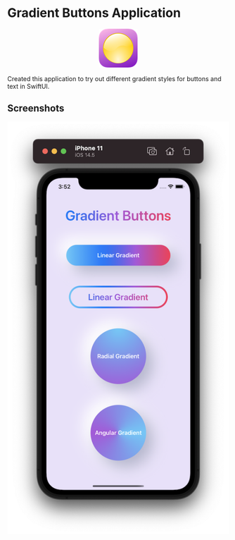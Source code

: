 
# Gradient Buttons Application


<p align="center">
  <img  src="AppIcon.png">
</p>

Created this application to try out different gradient styles for buttons and text in SwiftUI.

## Screenshots

![ss](ss.png)


